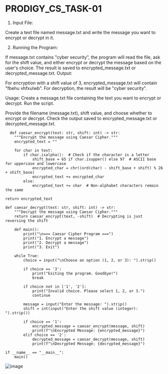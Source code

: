 # PRODIGY_CS_TASK-01

1. Input File:

Create a text file named message.txt and write the message you want to encrypt or decrypt in it.

2. Running the Program:

If message.txt contains "cyber security", the program will read the file, ask for the shift value, and either encrypt or decrypt the message based on the user's choice.
The result is saved to encrypted_message.txt or decrypted_message.txt.
Output:

For encryption with a shift value of 3, encrypted_message.txt will contain "fbehu vhfxulwb".
For decryption, the result will be "cyber security".

Usage:
Create a message.txt file containing the text you want to encrypt or decrypt.
Run the script.

Provide the filename (message.txt), shift value, and choose whether to encrypt or decrypt.
Check the output saved to encrypted_message.txt or decrypted_message.txt.

      def caesar_encrypt(text: str, shift: int) -> str:
        """Encrypt the message using Caesar Cipher."""
        encrypted_text = ""
    
        for char in text:
            if char.isalpha():  # Check if the character is a letter
                shift_base = 65 if char.isupper() else 97  # ASCII base for uppercase and lowercase
                encrypted_char = chr((ord(char) - shift_base + shift) % 26 + shift_base)
                encrypted_text += encrypted_char
            else:
                encrypted_text += char  # Non-alphabet characters remain the same
    
    return encrypted_text

    def caesar_decrypt(text: str, shift: int) -> str:
        """Decrypt the message using Caesar Cipher."""
        return caesar_encrypt(text, -shift)  # Decrypting is just reversing the shift

        def main():
            print("\n=== Caesar Cipher Program ===")
            print("1. Encrypt a message")
            print("2. Decrypt a message")
            print("3. Exit")
    
        while True:
            choice = input("\nChoose an option (1, 2, or 3): ").strip()
        
            if choice == '3':
                print("Exiting the program. Goodbye!")
                break
        
            if choice not in ['1', '2']:
                print("Invalid choice. Please select 1, 2, or 3.")
                continue
        
            message = input("Enter the message: ").strip()
            shift = int(input("Enter the shift value (integer): ").strip())
        
            if choice == '1':
                encrypted_message = caesar_encrypt(message, shift)
                print(f"\nEncrypted Message: {encrypted_message}")
            elif choice == '2':
                decrypted_message = caesar_decrypt(message, shift)
                print(f"\nDecrypted Message: {decrypted_message}")

    if __name__ == "__main__":
        main()



![image](https://github.com/user-attachments/assets/fb1735f3-2e8f-40c8-a9a5-9871c72423e4)

